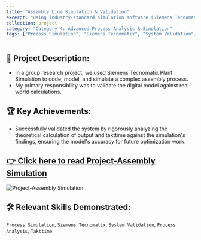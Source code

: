 ```yaml
---
title: "Assembly Line Simulation & Validation"
excerpt: "Using industry-standard simulation software (Siemens Tecnomatix) to model and de-risk complex manufacturing processes."
collection: project
category: "Category 4: Advanced Process Analysis & Simulation"
tags: ["Process Simulation", "Siemens Tecnomatix", "System Validation", "Process Analysis", "Takttime"]
---
```


## 📄 Project Description: 
- In a group research project, we used Siemens Tecnomatix Plant Simulation to code, model, and simulate a complex assembly process. 
- My primary responsibility was to validate the digital model against real-world calculations.

## 🏆 Key Achievements: 
- Successfully validated the system by rigorously analyzing the theoretical calculation of output and takttime against the simulation's findings, ensuring the model's accuracy for future optimization work.

## [👉 Click here to read Project-Assembly Simulation](files/Project-Assembly%20Simulation.pdf)

![Project-Assembly Simulation](https://yen010390.github.io/images/Project-Assembly-Simulation.png)


## 🛠️ Relevant Skills Demonstrated: 
`Process Simulation`, `Siemens Tecnomatix`, `System Validation`, `Process Analysis`, `Takttime`
